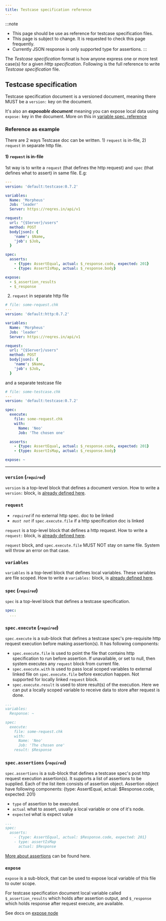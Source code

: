 ```yaml
---
title: Testcase specification reference
---
```


:::note
- This page should be use as reference for testcase specification files.
- This page is subject to change. It is requested to check this page frequently.
- Currently JSON response is only supported type for assertions.
:::

The _Testcase specification_ format is how anyone express one or more test case(s) for a given _Http specification_. Following is the full reference to write _Testcase specification_ file.

## Testcase specification

Testcase specification document is a versioned document, meaning there MUST be a `version:` key on the document. 

It's also an _**exposable document**_ meaning you can expose local data using `expose:` key in the document. More on this in [variable spec. reference](/references/variable-reference)

### Reference as example

There are 2 ways Testcase doc can be written. 1) `request` is in-file, 2) `request` in separate http file.

#### 1) `request` is in-file

1st way is to write a `request` (that defines the http request) and `spec` (that defines what to assert) in same file. E.g:

```yaml
---
version: 'default:testcase:0.7.2'

variables:
  Name: 'Morpheus'
  Job: 'leader'
  Server: https://reqres.in/api/v1

request:
  url: "{$Server}/users"
  method: POST
  body[json]: {
    'name': $Name,
    'job': $Job,
  }

spec:
  asserts:
    - {type: AssertEqual, actual: $_response.code, expected: 201}
    - {type: AssertIsMap, actual: $_response.body}

expose:
  - $_assertion_results
  - $_response
```

2) `request` in separate http file

```yaml
# file: some-request.chk
---
version: 'default:http:0.7.2'

variables:
  Name: 'Morpheus'
  Job: 'leader'
  Server: https://reqres.in/api/v1

request:
  url: "{$Server}/users"
  method: POST
  body[json]: {
    'name': $Name,
    'job': $Job,
  }
```

and a separate testcase file

```yaml
# file: some-testcase.chk
---
version: 'default:testcase:0.7.2'

spec:
  execute:
    file: some-request.chk
    with:
      Name: 'Neo'
      Job: 'The chosen one'

  asserts:
    - {type: AssertEqual, actual: $_response.code, expected: 201}
    - {type: AssertIsMap, actual: $_response.body}

expose: ~

```

---

### `version` (<small>_`required`_</small>)

`version` is a top-level block that defines a document version. How to write a `version:` block, is [already defined here](/references/version-reference).

### `request`

- _`required`_ if no external http spec. doc to be linked
- _`must not`_ if `spec.execute.file` if a http specification doc is linked

`request` is a top-level block that defines a http request. How to write a `request:` block, is [already defined here](/references/http-reference#request-required).

`request` block, and `spec.execute.file` MUST NOT stay on same file. System will throw an error on that case.

### `variables`

`variables` is a top-level block that defines local variables. These variables are file scoped. How to write a `variables:` block, is [already defined here](/references/variable-reference).

### `spec` (<small>_`required`_</small>)

`spec` is a top-level block that defines a testcase specification.

```yaml
spec:
  ...
```

### `spec.execute` (<small>_`required`_</small>)

`spec.execute` is a sub-block that defines a testcase spec's pre-requisite http request execution before making assertion(s). It has following components:

- `spec.execute.file` is used to point the file that contains http specification to run before assertion. If unavailable, or set to null, then system executes any `request` block from current file.
- `spec.execute.with` is used to pass local scoped variables to external linked file on `spec.execute.file` before execution happen. Not supported for locally linked `request` block.
- `spec.execute.result` is used to store result(s) of the execution. Here we can put a locally scoped variable to receive data to store after request is done.

```yaml
...
variables:
  Response: ~

spec:
  execute:
    file: some-request.chk
    with:
      Name: 'Neo'
      Job: 'The chosen one'
    result: $Response
```

### `spec.assertions` (<small>_`required`_</small>)

`spec.assertions` is a sub-block that defines a testcase spec's post http request execution assertion(s). It supports a list of assertions to be supplied. Each of the list item consists of assertion object. Assertion object have following components:
{type: AssertEqual, actual: $Response.code, expected: 201}

- `type` of assertion to be executed.
- `actual` what to assert, usually a local variable or one of it's node.
- `expected` what is expect value

```yaml
...
spec:
  asserts:
    - {type: AssertEqual, actual: $Response.code, expected: 201}
    - type: assertIsMap
      actual: $Response
```

[More about assertions](/references/assertion-reference) can be found here.


### `expose`

`expose` is a sub-block, that can be used to expose local variable of this file to outer scope. 

For testcase specification document local variable called `$_assertion_results` which holds after assertion output, and `$_response` which holds response after request execute, are available.

See docs on [expose node](/references/variable-reference#expose-node)
